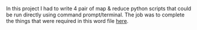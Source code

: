 In this project I had to write 4 pair of map & reduce python scripts that could be run directly using command prompt/terminal. The job was to complete the things that were required in this word file [here](https://github.com/OsamaKhan65/Projects-for-clients/blob/main/Yelp%20Dataset/Instructions.docx). 
